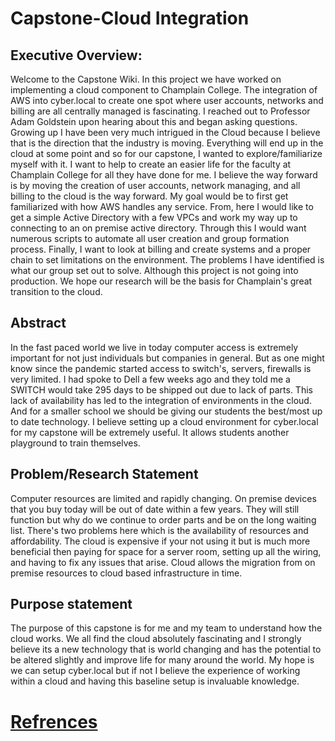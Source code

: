 # Capstone-Cloud Integration

## Executive Overview:

Welcome to the Capstone Wiki. In this project we have worked on implementing a cloud component to Champlain College. The integration of AWS into cyber.local to create one spot where user accounts, networks and billing are all centrally managed is fascinating. I reached out to Professor Adam Goldstein upon hearing about this and began asking questions. Growing up I have been very much intrigued in the Cloud because I believe that is the direction that the industry is moving. Everything will end up in the cloud at some point and so for our capstone, I wanted to explore/familiarize myself with it. I want to help to create an easier life for the faculty at Champlain College for all they have done for me. I believe the way forward is by moving the creation of user accounts, network managing, and all billing to the cloud is the way forward. My goal would be to first get familiarized with how AWS handles any service. From, here I would like to get a simple Active Directory with a few VPCs and work my way up to connecting to an on premise active directory. Through this I would want numerous scripts to automate all user creation and group formation process. Finally, I want to look at billing and create systems and a proper chain to set limitations on the environment. The problems I have identified is what our group set out to solve. Although this project is not going into production. We hope our research will be the basis for Champlain's great transition to the cloud. 

## Abstract

In the fast paced world we live in today computer access is extremely important for not just individuals but companies in general. But as one might know since the pandemic started access to switch's, servers, firewalls is very limited. I had spoke to Dell a few weeks ago and they told me a SWITCH would take 295 days to be shipped out due to lack of parts. This lack of availability has led to the integration of environments in the cloud. And for a smaller school we should be giving our students the best/most up to date technology. I believe setting up a cloud environment for cyber.local for my capstone will be extremely useful. It allows students another playground to train themselves.

## Problem/Research Statement

Computer resources are limited and rapidly changing. On premise devices that you buy today will be out of date within a few years. They will still function but why do we continue to order parts and be on the long waiting list. There's two problems here which is the availability of resources and affordability. The cloud is expensive if your not using it but is much more beneficial then paying for space for a server room, setting up all the wiring, and having to fix any issues that arise. Cloud allows the migration from on premise resources to cloud based infrastructure in time.

## Purpose statement

The purpose of this capstone is for me and my team to understand how the cloud works. We all find the cloud absolutely fascinating and I strongly believe its a new technology that is world changing and has the potential to be altered slightly and improve life for many around the world. My hope is we can setup cyber.local but if not I believe the experience of working within a cloud and having this baseline setup is invaluable knowledge.


 

  

# [Refrences](https://github.com/Kahuna915/Capstone-Design/wiki/References)
